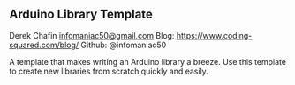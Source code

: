 ## Arduino Library Template ##
Derek Chafin <infomaniac50@gmail.com>
Blog: https://www.coding-squared.com/blog/
Github: @infomaniac50

A template that makes writing an Arduino library a breeze. Use this template to create new libraries from scratch quickly and easily.
